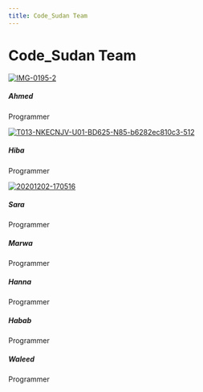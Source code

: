 ```yaml
---
title: Code_Sudan Team
---
```


# Code_Sudan Team

<div class="container">
  <div class="row">

  <div class="col-md-4">   
      <div class="card text-center">
       <font size="150%"></font>
          <div class="card-body">
            <a href="https://ibb.co/jH4dzkp"><img src="https://i.ibb.co/jH4dzkp/IMG-0195-2.jpg" alt="IMG-0195-2" border="0"></a> 
              <h5 class="card-title">Ahmed</h5>
              <p class="card-text">Programmer</p>
          </div>
          <div class="card-footer text-muted">
              <a href="https://www.facebook.com/codesudan" class="mr-2"><i class="fab fa-facebook-f"></i></a>
              <a href="https://github.com/code-sudan" class="mr-2"><i class="fab fa-github"></i></a>
              <a href="https://twitter.com/CodeSudan" class="mr-2"><i class="fab fa-twitter"></i></a>
          </div>
      </div>
  </div>

  <div class="col-md-4">   
      <div class="card text-center">
          <font size="150%"><i class="fa fa-user"></i></font>
          <div class="card-body">
           <a href="https://ibb.co/zZ7fbTw"><img src="https://i.ibb.co/VTQBDc8/T013-NKECNJV-U01-BD625-N85-b6282ec810c3-512.jpg" alt="T013-NKECNJV-U01-BD625-N85-b6282ec810c3-512" border="0"></a>
              <h5 class="card-title">Hiba</h5>
              <p class="card-text">Programmer</p>
          </div>
          <div class="card-footer text-muted">
              <a href="https://www.facebook.com/codesudan" class="mr-2"><i class="fab fa-facebook-f"></i></a>
              <a href="https://github.com/code-sudan" class="mr-2"><i class="fab fa-github"></i></a>
              <a href="https://twitter.com/CodeSudan" class="mr-2"><i class="fab fa-twitter"></i></a>
          </div>
      </div>
  </div>

<div class="col-md-4">   
      <div class="card text-center">
          <font size="150%"></font>
          <div class="card-body">
            <a href="https://ibb.co/kc2tMMC"><img src="https://i.ibb.co/kc2tMMC/20201202-170516.jpg" alt="20201202-170516" border="0"></a>
              <h5 class="card-title">Sara</h5>
              <p class="card-text">Programmer</p>
          </div>
          <div class="card-footer text-muted">
              <a href="https://www.facebook.com/codesudan" class="mr-2"><i class="fab fa-facebook-f"></i></a>
              <a href="https://github.com/code-sudan" class="mr-2"><i class="fab fa-github"></i></a>
              <a href="https://twitter.com/CodeSudan" class="mr-2"><i class="fab fa-twitter"></i></a>
          </div>
      </div>
  </div>
  
</div>
    
</div>


<div class="container">
  <div class="row">

  <div class="col-md-4">   
      <div class="card text-center">
        <font size="150%"><i class="fa fa-user"></i></font>
          <div class="card-body">
              <h5 class="card-title">Marwa</h5>
              <p class="card-text">Programmer</p>
          </div>
          <div class="card-footer text-muted">
              <a href="https://www.facebook.com/codesudan" class="mr-2"><i class="fab fa-facebook-f"></i></a>
              <a href="https://github.com/code-sudan" class="mr-2"><i class="fab fa-github"></i></a>
              <a href="https://twitter.com/CodeSudan" class="mr-2"><i class="fab fa-twitter"></i></a>
          </div>
      </div>
  </div>

  <div class="col-md-4">   
      <div class="card text-center">
          <font size="150%"><i class="fa fa-user"></i></font>
          <div class="card-body">
              <h5 class="card-title">Hanna</h5>
              <p class="card-text">Programmer</p>
          </div>
          <div class="card-footer text-muted">
              <a href="https://www.facebook.com/codesudan" class="mr-2"><i class="fab fa-facebook-f"></i></a>
              <a href="https://github.com/code-sudan" class="mr-2"><i class="fab fa-github"></i></a>
              <a href="https://twitter.com/CodeSudan" class="mr-2"><i class="fab fa-twitter"></i></a>
          </div>
      </div>
  </div>

<div class="col-md-4">   
      <div class="card text-center">
          <font size="150%"><i class="fa fa-user"></i></font>
          <div class="card-body">
              <h5 class="card-title">Habab</h5>
              <p class="card-text">Programmer</p>
          </div>
          <div class="card-footer text-muted">
              <a href="https://www.facebook.com/codesudan" class="mr-2"><i class="fab fa-facebook-f"></i></a>
              <a href="https://github.com/code-sudan" class="mr-2"><i class="fab fa-github"></i></a>
              <a href="https://twitter.com/CodeSudan" class="mr-2"><i class="fab fa-twitter"></i></a>
          </div>
      </div>
  </div>
  
  <div class="col-md-4">   
      <div class="card text-center">
        <font size="150%"><i class="fa fa-user"></i></font>
          <div class="card-body">
              <h5 class="card-title">Waleed</h5>
              <p class="card-text">Programmer</p>
          </div>
          <div class="card-footer text-muted">
              <a href="https://www.facebook.com/codesudan" class="mr-2"><i class="fab fa-facebook-f"></i></a>
              <a href="https://github.com/code-sudan" class="mr-2"><i class="fab fa-github"></i></a>
              <a href="https://twitter.com/CodeSudan" class="mr-2"><i class="fab fa-twitter"></i></a>
          </div>
      </div>
  </div>
  
</div>
    
</div>
